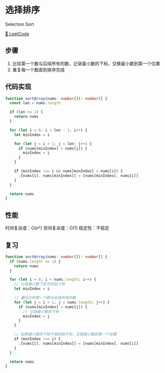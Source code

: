 # 选择排序

Selection Sort

[🔗 LeetCode](https://leetcode.cn/problems/sort-an-array/)

## 步骤

1. 比较第一个数与后续所有的数，记录最小数的下标。交换最小数到第一个位置
2. 重复每一个数直到排序完成

## 代码实现

```ts
function sortArray(nums: number[]): number[] {
  const len = nums.length

  if (len <= 1) {
    return nums
  }

  for (let i = 0; i < len - 1; i++) {
    let minIndex = i

    for (let j = i + 1; j < len; j++) {
      if (nums[minIndex] > nums[j]) {
        minIndex = j
      }
    }

    if (minIndex !== i && nums[minIndex] < nums[i]) {
      ;[nums[i], nums[minIndex]] = [nums[minIndex], nums[i]]
    }
  }

  return nums
}
```

## 性能

时间复杂度：O(n²)
空间复杂度：O(1)
稳定性：不稳定

## 复习

```ts
function sortArray(nums: number[]): number[] {
  if (nums.length <= 1) {
    return nums
  }

  for (let i = 0; i < nums.length; i++) {
    // 记录最小数下标为初始下标
    let minIndex = i

    // 遍历比较第一个数与后续所有的数
    for (let j = i + 1; j < nums.length; j++) {
      if (nums[minIndex] > nums[j]) {
        // 记录最小数的下标
        minIndex = j
      }
    }

    // 如果最小数的下标不是初始下标，交换最小数到第一个位置
    if (minIndex !== i) {
      ;[nums[i], nums[minIndex]] = [nums[minIndex], nums[i]]
    }
  }

  return nums
}
```

